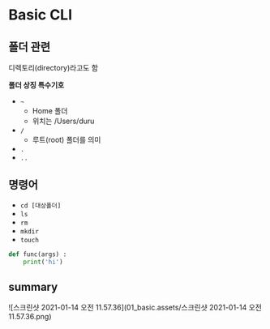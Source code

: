 # Basic CLI

## 폴더 관련

디렉토리(directory)라고도 함

**폴더 상징 특수기호**

- `~`
  - Home 폴더
  - 위치는 /Users/duru
- `/`
  - 루트(root) 폴더를 의미
- `.`
- `..`



## 명령어

- `cd [대상폴더]` 
- `ls` 
- `rm` 
- `mkdir` 
- `touch` 



```python
def func(args) :
	print('hi')
```



## summary



![스크린샷 2021-01-14 오전 11.57.36](01_basic.assets/스크린샷 2021-01-14 오전 11.57.36.png)

